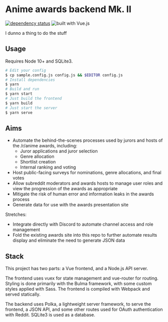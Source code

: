 # Anime awards backend Mk. II

[![dependency status](https://img.shields.io/david/Geo1088/awards-nomination-mkii.svg)](https://david-dm.org/geo1088/awards-nomination-mkii)
![built with Vue.js](https://img.shields.io/badge/built_with_Vue.js-4FC08D.svg?logo=vue.js&logoColor=fff)

I dunno a thing to do the stuff

## Usage

Requires Node 10+ and SQLite3.

```bash
# Edit your config
$ cp sample.config.js config.js && $EDITOR config.js
# Install dependencies
$ yarn
# Build and run
$ yarn start
# Just build the frontend
$ yarn build
# Just start the server
$ yarn serve
```

## Aims

- Automate the behind-the-scenes processes used by jurors and hosts of the /r/anime awards, including:
	- Juror applications and juror selection
	- Genre allocation
	- Shortlist creation
	- Internal ranking and voting
- Host public-facing surveys for nominations, genre allocations, and final votes
- Allow subreddit moderators and awards hosts to manage user roles and view the progression of the awards as appropriate
- Mitigate the risk of human error and information leaks in the awards process
- Generate data for use with the awards presentation site

Stretches:

- Integrate directly with Discord to automate channel access and role management
- Fold the existing awards site into this repo to further automate results display and eliminate the need to generate JSON data

## Stack

This project has two parts: a Vue frontend, and a Node.js API server.

The frontend uses vuex for state management and vue-router for routing. Styling is done primarily with the Bulma framework, with some custom styles applied with Sass. The frontend is compiled with Webpack and served statically.

The backend uses Polka, a lightweight server framework, to serve the frontend, a JSON API, and some other routes used for OAuth authentication with Reddit. SQLite3 is used as a database.
